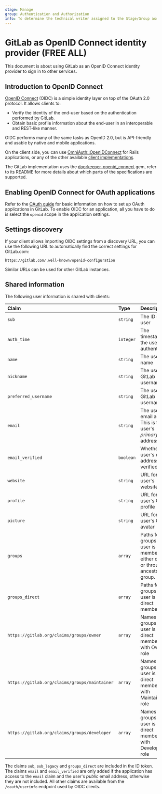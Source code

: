```yaml
---
stage: Manage
group: Authentication and Authorization
info: To determine the technical writer assigned to the Stage/Group associated with this page, see https://about.gitlab.com/handbook/product/ux/technical-writing/#assignments
---
```


# GitLab as OpenID Connect identity provider **(FREE ALL)**

This document is about using GitLab as an OpenID Connect identity provider
to sign in to other services.

## Introduction to OpenID Connect

[OpenID Connect](https://openid.net/connect/) \(OIDC) is a simple identity layer on top of the
OAuth 2.0 protocol. It allows clients to:

- Verify the identity of the end-user based on the authentication performed by GitLab.
- Obtain basic profile information about the end-user in an interoperable and REST-like manner.

OIDC performs many of the same tasks as OpenID 2.0, but is API-friendly and usable by native and
mobile applications.

On the client side, you can use [OmniAuth::OpenIDConnect](https://github.com/omniauth/omniauth_openid_connect) for Rails
applications, or any of the other available [client implementations](https://openid.net/developers/libraries/#connect).

The GitLab implementation uses the [doorkeeper-openid_connect](https://github.com/doorkeeper-gem/doorkeeper-openid_connect "Doorkeeper::OpenidConnect website") gem, refer
to its README for more details about which parts of the specifications
are supported.

## Enabling OpenID Connect for OAuth applications

Refer to the [OAuth guide](oauth_provider.md) for basic information on how to set up OAuth
applications in GitLab. To enable OIDC for an application, all you have to do
is select the `openid` scope in the application settings.

## Settings discovery

If your client allows importing OIDC settings from a discovery URL, you can use
the following URL to automatically find the correct settings for GitLab.com:

```plaintext
https://gitlab.com/.well-known/openid-configuration
```

Similar URLs can be used for other GitLab instances.

## Shared information

The following user information is shared with clients:

| Claim                | Type      | Description |
|:---------------------|:----------|:------------|
| `sub`                | `string`  | The ID of the user |
| `auth_time`          | `integer` | The timestamp for the user's last authentication |
| `name`               | `string`  | The user's full name |
| `nickname`           | `string`  | The user's GitLab username |
| `preferred_username` | `string`  | The user's GitLab username |
| `email`              | `string`  | The user's email address<br>This is the user's *primary* email address |
| `email_verified`     | `boolean` | Whether the user's email address was verified |
| `website`            | `string`  | URL for the user's website |
| `profile`            | `string`  | URL for the user's GitLab profile |
| `picture`            | `string`  | URL for the user's GitLab avatar |
| `groups`             | `array`   | Paths for the groups the user is a member of, either directly or through an ancestor group. |
| `groups_direct`      | `array`   | Paths for the groups the user is a direct member of. |
| `https://gitlab.org/claims/groups/owner`      | `array`   | Names of the groups the user is a direct member of with Owner role |
| `https://gitlab.org/claims/groups/maintainer` | `array`   | Names of the groups the user is a direct member of with Maintainer role |
| `https://gitlab.org/claims/groups/developer`  | `array`   | Names of the groups the user is a direct member of with Developer role |

The claims `sub`, `sub_legacy` and `groups_direct` are included in the ID token. The claims `email` and `email_verified` are only added if the application has access to the `email` claim and the user's *public* email address, otherwise they are not included. All other claims are available from the `/oauth/userinfo` endpoint used by OIDC clients.
